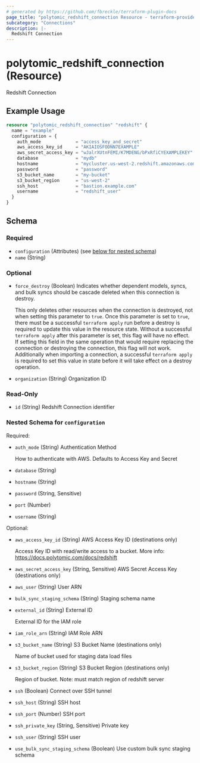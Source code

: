 ```yaml
---
# generated by https://github.com/fbreckle/terraform-plugin-docs
page_title: "polytomic_redshift_connection Resource - terraform-provider-polytomic"
subcategory: "Connections"
description: |-
  Redshift Connection
---
```


# polytomic_redshift_connection (Resource)

Redshift Connection

## Example Usage

```terraform
resource "polytomic_redshift_connection" "redshift" {
  name = "example"
  configuration = {
    auth_mode             = "access_key_and_secret"
    aws_access_key_id     = "AKIAIOSFODNN7EXAMPLE"
    aws_secret_access_key = "wJalrXUtnFEMI/K7MDENG/bPxRfiCYEXAMPLEKEY"
    database              = "mydb"
    hostname              = "mycluster.us-west-2.redshift.amazonaws.com"
    password              = "password"
    s3_bucket_name        = "my-bucket"
    s3_bucket_region      = "us-west-2"
    ssh_host              = "bastion.example.com"
    username              = "redshift_user"
  }
}
```

<!-- schema generated by tfplugindocs -->
## Schema

### Required

- `configuration` (Attributes) (see [below for nested schema](#nestedatt--configuration))
- `name` (String)

### Optional

- `force_destroy` (Boolean) Indicates whether dependent models, syncs, and bulk syncs should be cascade
deleted when this connection is destroy.

  This only deletes other resources when the connection is destroyed, not when
setting this parameter to `true`. Once this parameter is set to `true`, there
must be a successful `terraform apply` run before a destroy is required to
update this value in the resource state. Without a successful `terraform apply`
after this parameter is set, this flag will have no effect. If setting this
field in the same operation that would require replacing the connection or
destroying the connection, this flag will not work. Additionally when importing
a connection, a successful `terraform apply` is required to set this value in
state before it will take effect on a destroy operation.
- `organization` (String) Organization ID

### Read-Only

- `id` (String) Redshift Connection identifier

<a id="nestedatt--configuration"></a>
### Nested Schema for `configuration`

Required:

- `auth_mode` (String) Authentication Method

    How to authenticate with AWS. Defaults to Access Key and Secret
- `database` (String)
- `hostname` (String)
- `password` (String, Sensitive)
- `port` (Number)
- `username` (String)

Optional:

- `aws_access_key_id` (String) AWS Access Key ID (destinations only)

    Access Key ID with read/write access to a bucket. More info: https://docs.polytomic.com/docs/redshift
- `aws_secret_access_key` (String, Sensitive) AWS Secret Access Key (destinations only)
- `aws_user` (String) User ARN
- `bulk_sync_staging_schema` (String) Staging schema name
- `external_id` (String) External ID

    External ID for the IAM role
- `iam_role_arn` (String) IAM Role ARN
- `s3_bucket_name` (String) S3 Bucket Name (destinations only)

    Name of bucket used for staging data load files
- `s3_bucket_region` (String) S3 Bucket Region (destinations only)

    Region of bucket. Note: must match region of redshift server
- `ssh` (Boolean) Connect over SSH tunnel
- `ssh_host` (String) SSH host
- `ssh_port` (Number) SSH port
- `ssh_private_key` (String, Sensitive) Private key
- `ssh_user` (String) SSH user
- `use_bulk_sync_staging_schema` (Boolean) Use custom bulk sync staging schema


